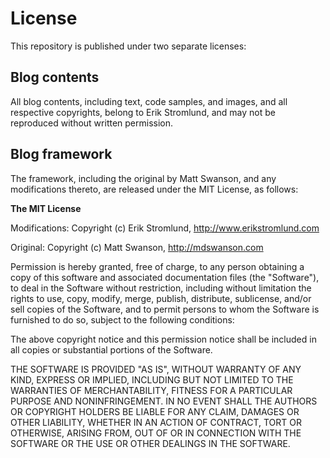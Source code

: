 # License
This repository is published under two separate licenses:

## Blog contents
All blog contents, including text, code samples, and images, and all respective copyrights, belong to Erik Stromlund, and may not be reproduced without written permission.

## Blog framework
The framework, including the original by Matt Swanson, and any modifications thereto, are released under the MIT License, as follows:

**The MIT License**

Modifications: Copyright (c) Erik Stromlund, http://www.erikstromlund.com

Original: Copyright (c) Matt Swanson, http://mdswanson.com

Permission is hereby granted, free of charge, to any person obtaining a copy
of this software and associated documentation files (the "Software"), to deal
in the Software without restriction, including without limitation the rights
to use, copy, modify, merge, publish, distribute, sublicense, and/or sell
copies of the Software, and to permit persons to whom the Software is
furnished to do so, subject to the following conditions:

The above copyright notice and this permission notice shall be included in
all copies or substantial portions of the Software.

THE SOFTWARE IS PROVIDED "AS IS", WITHOUT WARRANTY OF ANY KIND, EXPRESS OR
IMPLIED, INCLUDING BUT NOT LIMITED TO THE WARRANTIES OF MERCHANTABILITY,
FITNESS FOR A PARTICULAR PURPOSE AND NONINFRINGEMENT. IN NO EVENT SHALL THE
AUTHORS OR COPYRIGHT HOLDERS BE LIABLE FOR ANY CLAIM, DAMAGES OR OTHER
LIABILITY, WHETHER IN AN ACTION OF CONTRACT, TORT OR OTHERWISE, ARISING FROM,
OUT OF OR IN CONNECTION WITH THE SOFTWARE OR THE USE OR OTHER DEALINGS IN
THE SOFTWARE.